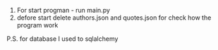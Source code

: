 1. For start progman - run main.py
2. defore start delete authors.json and quotes.json for check how the 
program work

P.S. for database I used to sqlalchemy